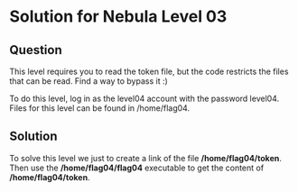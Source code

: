 # Solution for Nebula Level 03


## Question
This level requires you to read the token file, but the code restricts the files that can be read. Find a way to bypass it :)

To do this level, log in as the level04 account with the password level04. Files for this level can be found in /home/flag04.


## Solution
To solve this level we just to create a link of the file **/home/flag04/token**.
Then use the **/home/flag04/flag04** executable to get the content of **/home/flag04/token**.
